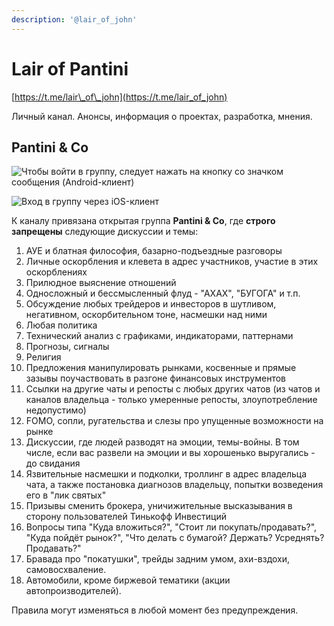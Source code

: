 ```yaml
---
description: '@lair_of_john'
---
```


# Lair of Pantini

[https://t.me/lair\_of\_john](https://t.me/lair_of_john)

Личный канал. Анонсы, информация о проектах, разработка, мнения.

## Pantini & Co

![&#x427;&#x442;&#x43E;&#x431;&#x44B; &#x432;&#x43E;&#x439;&#x442;&#x438; &#x432; &#x433;&#x440;&#x443;&#x43F;&#x43F;&#x443;, &#x441;&#x43B;&#x435;&#x434;&#x443;&#x435;&#x442; &#x43D;&#x430;&#x436;&#x430;&#x442;&#x44C; &#x43D;&#x430; &#x43A;&#x43D;&#x43E;&#x43F;&#x43A;&#x443; &#x441;&#x43E; &#x437;&#x43D;&#x430;&#x447;&#x43A;&#x43E;&#x43C; &#x441;&#x43E;&#x43E;&#x431;&#x449;&#x435;&#x43D;&#x438;&#x44F; \(Android-&#x43A;&#x43B;&#x438;&#x435;&#x43D;&#x442;\)](../../.gitbook/assets/image%20%2825%29.png)

![&#x412;&#x445;&#x43E;&#x434; &#x432; &#x433;&#x440;&#x443;&#x43F;&#x43F;&#x443; &#x447;&#x435;&#x440;&#x435;&#x437; iOS-&#x43A;&#x43B;&#x438;&#x435;&#x43D;&#x442;](../../.gitbook/assets/image%20%2824%29.png)

К каналу привязана открытая группа **Pantini & Co**, где **строго запрещены** следующие дискуссии и темы:

1. АУЕ и блатная философия, базарно-подъездные разговоры
2. Личные оскорбления и клевета в адрес участников, участие в этих оскорблениях
3. Прилюдное выяснение отношений
4. Односложный и бессмысленный флуд - "АХАХ", "БУГОГА" и т.п.
5. Обсуждение любых трейдеров и инвесторов в шутливом, негативном, оскорбительном тоне, насмешки над ними
6. Любая политика
7. Технический анализ с графиками, индикаторами, паттернами
8. Прогнозы, сигналы
9. Религия
10. Предложения манипулировать рынками, косвенные и прямые зазывы поучаствовать в разгоне финансовых инструментов
11. Ссылки на другие чаты и репосты с любых других чатов \(из чатов и каналов владельца - только умеренные репосты, злоупотребление недопустимо\)
12. FOMO, сопли, ругательства и слезы про упущенные возможности на рынке
13. Дискуссии, где людей разводят на эмоции, темы-войны. В том числе, если вас развели на эмоции и вы хорошенько выругались - до свидания
14. Язвительные насмешки и подколки, троллинг в адрес владельца чата, а также постановка диагнозов владельцу, попытки возведения его в "лик святых"
15. Призывы сменить брокера, уничижительные высказывания в сторону пользователей Тинькофф Инвестиций
16. Вопросы типа "Куда вложиться?", "Стоит ли покупать/продавать?", "Куда пойдёт рынок?", "Что делать с бумагой? Держать? Усреднять? Продавать?"
17. Бравада про "покатушки", трейды задним умом, ахи-вздохи, самовосхваление.
18. Автомобили, кроме биржевой тематики \(акции автопроизводителей\).

Правила могут изменяться в любой момент без предупреждения.



